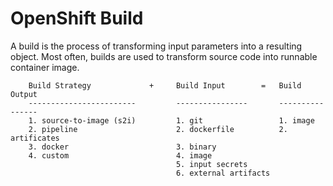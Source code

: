 # OpenShift Build

A build is the process of transforming input parameters into a resulting object.
Most often, builds are used to transform source code into runnable container
image.

```text
    Build Strategy             +     Build Input        =   Build Output
    ------------------------         ----------------       ----------------
    1. source-to-image (s2i)         1. git                 1. image
    2. pipeline                      2. dockerfile          2. artificates
    3. docker                        3. binary
    4. custom                        4. image
                                     5. input secrets
                                     6. external artifacts
```
